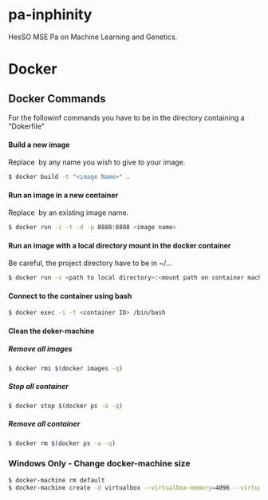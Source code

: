 # pa-inphinity
HesSO MSE Pa on Machine Learning and Genetics.

# Docker
## Docker Commands
For the followinf commands you have to be in the directory containing a "Dokerfile"

#### Build a new image

Replace <image Name> by any name you wish to give to your image.
```bash
$ docker build -t "<image Name>" .
```

#### Run an image in a new container

Replace <image name> by an existing image name.
```bash
$ docker run -i -t -d -p 8888:8888 <image name>
```

#### Run an image with a local directory mount in the docker container

Be careful, the project directory have to be in ~/...
```bash
$ docker run -v <path to local directory>:<mount path on container machine> -i -t -d -p 8888:8888 <image name>
```

#### Connect to the container using bash
```bash
$ docker exec -i -t <container ID> /bin/bash
``` 

#### Clean the doker-machine

##### Remove all images
```bash
$ docker rmi $(docker images -q)
``` 

##### Stop all container
```bash
$ docker stop $(docker ps -a -q)
``` 

##### Remove all container
```bash
$ docker rm $(docker ps -a -q)
``` 

### Windows Only - Change docker-machine size

```bash
$ docker-machine rm default
$ docker-machine create -d virtualbox --virtualbox-memory=4096 --virtualbox-cpu-count=2 --virtualbox-disk-size=50000 default
``` 
